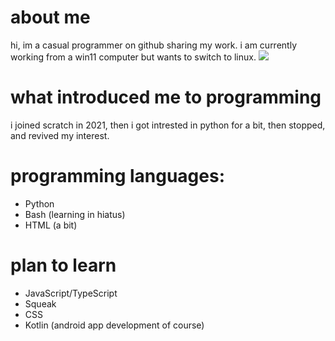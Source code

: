 # about me
hi, im a casual programmer on github sharing my work. i am currently working from a win11 computer but wants to switch to linux.
[![](https://visitcount.itsvg.in/api?id=cWorksLLC&label=profile%20views&color=1&icon=2&pretty=false)](https://visitcount.itsvg.in)
# what introduced me to programming
i joined scratch in 2021, then i got intrested in python for a bit, then stopped, and revived my interest.
# programming languages:

- Python
- Bash (learning in hiatus)
- HTML (a bit)
# plan to learn

- JavaScript/TypeScript
- Squeak
- CSS
- Kotlin (android app development of course)

<!---
cWorksLLC/cWorksLLC is a ✨ special ✨ repository because its `README.md` (this file) appears on your GitHub profile.
You can click the Preview link to take a look at your changes.
--->

